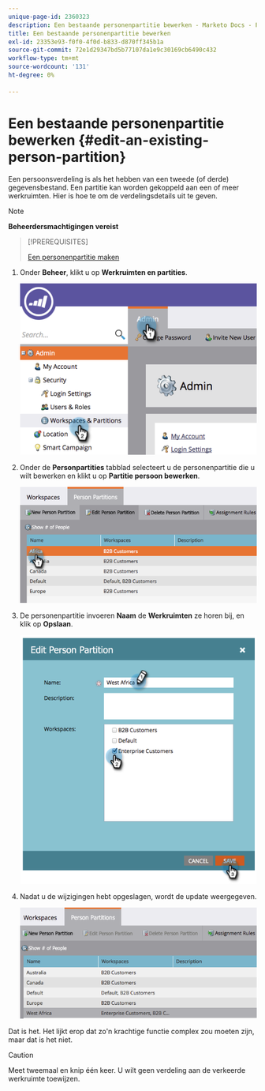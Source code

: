 ```yaml
---
unique-page-id: 2360323
description: Een bestaande personenpartitie bewerken - Marketo Docs - Productdocumentatie
title: Een bestaande personenpartitie bewerken
exl-id: 23353e93-f0f0-4f0d-b833-d870ff345b1a
source-git-commit: 72e1d29347bd5b77107da1e9c30169cb6490c432
workflow-type: tm+mt
source-wordcount: '131'
ht-degree: 0%

---
```


# Een bestaande personenpartitie bewerken {#edit-an-existing-person-partition}

Een persoonsverdeling is als het hebben van een tweede (of derde) gegevensbestand. Een partitie kan worden gekoppeld aan een of meer werkruimten. Hier is hoe te om de verdelingsdetails uit te geven.

>[!NOTE]
>
>**Beheerdersmachtigingen vereist**

>[!PREREQUISITES]
>
>[Een personenpartitie maken](/help/marketo/product-docs/administration/workspaces-and-person-partitions/create-a-person-partition.md)

1. Onder **Beheer**, klikt u op **Werkruimten en partities**.

   ![](assets/image2014-9-17-10-3a51-3a23.png)

1. Onder de **Personpartities** tabblad selecteert u de personenpartitie die u wilt bewerken en klikt u op **Partitie persoon bewerken**.

   ![](assets/two-5.png)

1. De personenpartitie invoeren **Naam** de **Werkruimten** ze horen bij, en klik op **Opslaan**.

   ![](assets/three-5.png)

1. Nadat u de wijzigingen hebt opgeslagen, wordt de update weergegeven.

   ![](assets/four-4.png)

Dat is het. Het lijkt erop dat zo&#39;n krachtige functie complex zou moeten zijn, maar dat is het niet.

>[!CAUTION]
>
>Meet tweemaal en knip één keer. U wilt geen verdeling aan de verkeerde werkruimte toewijzen.
